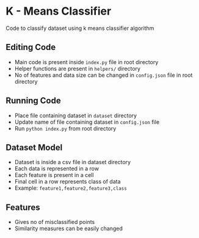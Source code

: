 # K - Means Classifier

Code to classify dataset using k means classifier algorithm

## Editing Code
* Main code is present inside `index.py` file in root directory
* Helper functions are present in `helpers/` directory
* No of features and data size can be changed in `config.json` file in root directory

## Running Code
* Place file containing dataset in `dataset` directory
* Update name of file containing dataset in `config.json` file
* Run `python index.py` from root directory

## Dataset Model
* Dataset is inside a csv file in dataset directory
* Each data is represented in a row
* Each feature is present in a cell
* Final cell in a row represents class of data
* Example: `feature1,feature2,feature3,class`

## Features
* Gives no of misclassified points
* Similarity measures can be easily changed
